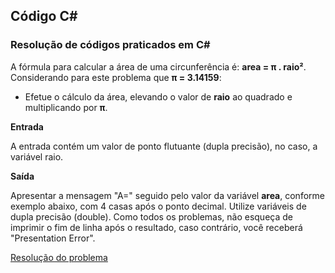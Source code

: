 ## 								Código C#

 ### Resolução de códigos praticados em C#

A fórmula para calcular a área de uma circunferência é: **area = π . raio²**. Considerando para este problema que **π = 3.14159**:

- Efetue o cálculo da área, elevando o valor de **raio** ao quadrado e multiplicando por **π**.

**Entrada**

A entrada contém um valor de ponto flutuante (dupla precisão), no caso, a variável raio.

**Saída**

Apresentar a mensagem "A=" seguido pelo valor da variável **area**, conforme exemplo abaixo, com 4 casas após o ponto decimal. Utilize variáveis de dupla precisão (double). Como todos os problemas, não esqueça de imprimir o fim de linha após o resultado, caso contrário, você receberá "Presentation Error".

[Resolução do problema](https://github.com/pliniopereira10/resolucao-desafios-C_Sharp/blob/main/1.EstruturaSequencial/AreaDoCirculo/Program.cs) 

